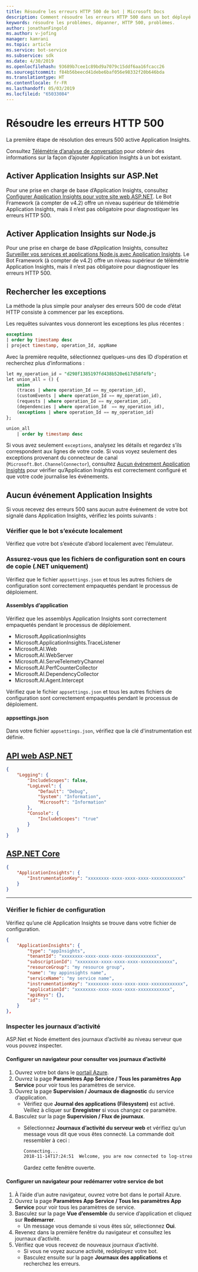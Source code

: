 ```yaml
---
title: Résoudre les erreurs HTTP 500 de bot | Microsoft Docs
description: Comment résoudre les erreurs HTTP 500 dans un bot déployé.
keywords: résoudre les problèmes, dépanner, HTTP 500, problèmes.
author: jonathanFingold
ms.author: v-jofing
manager: kamrani
ms.topic: article
ms.service: bot-service
ms.subservice: sdk
ms.date: 4/30/2019
ms.openlocfilehash: 93689b7cee1c89bd9a7079c15ddf6aa16fcacc26
ms.sourcegitcommit: f84b56beecd41debe6baf056e98332f20b646bda
ms.translationtype: HT
ms.contentlocale: fr-FR
ms.lasthandoff: 05/03/2019
ms.locfileid: "65033084"
---
```

# <a name="troubleshoot-http-500-errors"></a>Résoudre les erreurs HTTP 500

La première étape de résolution des erreurs 500 active Application Insights.

<!-- TODO: Add links back in once there's a fresh AppInsights sample.
The luis-with-appinsights ([C# sample](https://aka.ms/cs-luis-with-appinsights-sample) / [JS sample](https://aka.ms/js-luis-with-appinsights-sample)) and qna-with-appinsights ([C# sample](https://aka.ms/qna-with-appinsights) / [JS sample](https://aka.ms/js-qna-with-appinsights-sample)) samples demonstrate bots that support Azure Application Insights.
-->
Consultez [Télémétrie d’analyse de conversation](https://aka.ms/botframeworkanalytics) pour obtenir des informations sur la façon d’ajouter Application Insights à un bot existant.

## <a name="enable-application-insights-on-aspnet"></a>Activer Application Insights sur ASP.Net

Pour une prise en charge de base d’Application Insights, consultez [Configurer Application Insights pour votre site web ASP.NET](https://docs.microsoft.com/azure/application-insights/app-insights-asp-net). Le Bot Framework (à compter de v4.2) offre un niveau supérieur de télémétrie Application Insights, mais il n’est pas obligatoire pour diagnostiquer les erreurs HTTP 500.

## <a name="enable-application-insights-on-nodejs"></a>Activer Application Insights sur Node.js

Pour une prise en charge de base d’Application Insights, consultez [Surveiller vos services et applications Node.js avec Application Insights](https://docs.microsoft.com/azure/azure-monitor/learn/nodejs-quick-start). Le Bot Framework (à compter de v4.2) offre un niveau supérieur de télémétrie Application Insights, mais il n’est pas obligatoire pour diagnostiquer les erreurs HTTP 500.

## <a name="query-for-exceptions"></a>Rechercher les exceptions

La méthode la plus simple pour analyser des erreurs 500 de code d’état HTTP consiste à commencer par les exceptions.

Les requêtes suivantes vous donneront les exceptions les plus récentes :

```sql
exceptions
| order by timestamp desc
| project timestamp, operation_Id, appName
```

Avec la première requête, sélectionnez quelques-uns des ID d’opération et recherchez plus d’informations :

```sql
let my_operation_id = "d298f1385197fd438b520e617d58f4fb";
let union_all = () {
    union
    (traces | where operation_Id == my_operation_id),
    (customEvents | where operation_Id == my_operation_id),
    (requests | where operation_Id == my_operation_id),
    (dependencies | where operation_Id  == my_operation_id),
    (exceptions | where operation_Id == my_operation_id)
};

union_all
    | order by timestamp desc
```

Si vous avez seulement `exceptions`, analysez les détails et regardez s’ils correspondent aux lignes de votre code. Si vous voyez seulement des exceptions provenant du connecteur de canal (`Microsoft.Bot.ChannelConnector`), consultez [Aucun événement Application Insights](#no-application-insights-events) pour vérifier qu’Application Insights est correctement configuré et que votre code journalise les événements.

## <a name="no-application-insights-events"></a>Aucun événement Application Insights

Si vous recevez des erreurs 500 sans aucun autre événement de votre bot signalé dans Application Insights, vérifiez les points suivants :

### <a name="ensure-bot-runs-locally"></a>Vérifier que le bot s’exécute localement

Vérifiez que votre bot s’exécute d’abord localement avec l’émulateur.

### <a name="ensure-configuration-files-are-being-copied-net-only"></a>Assurez-vous que les fichiers de configuration sont en cours de copie (.NET uniquement)

Vérifiez que le fichier `appsettings.json` et tous les autres fichiers de configuration sont correctement empaquetés pendant le processus de déploiement.

#### <a name="application-assemblies"></a>Assemblys d’application

Vérifiez que les assemblys Application Insights sont correctement empaquetés pendant le processus de déploiement.

- Microsoft.ApplicationInsights
- Microsoft.ApplicationInsights.TraceListener
- Microsoft.AI.Web
- Microsoft.AI.WebServer
- Microsoft.AI.ServeTelemetryChannel
- Microsoft.AI.PerfCounterCollector
- Microsoft.AI.DependencyCollector
- Microsoft.AI.Agent.Intercept

Vérifiez que le fichier `appsettings.json` et tous les autres fichiers de configuration sont correctement empaquetés pendant le processus de déploiement.

#### <a name="appsettingsjson"></a>appsettings.json

Dans votre fichier `appsettings.json`, vérifiez que la clé d'instrumentation est définie.

## <a name="aspnet-web-apitabdotnetwebapi"></a>[API web ASP.NET](#tab/dotnetwebapi)

```json
{
    "Logging": {
        "IncludeScopes": false,
        "LogLevel": {
            "Default": "Debug",
            "System": "Information",
            "Microsoft": "Information"
        },
        "Console": {
            "IncludeScopes": "true"
        }
    }
}
```

## <a name="aspnet-coretabdotnetcore"></a>[ASP.NET Core](#tab/dotnetcore)

```json
{
    "ApplicationInsights": {
        "InstrumentationKey": "xxxxxxxx-xxxx-xxxx-xxxx-xxxxxxxxxxxx"
    }
}
```

---

### <a name="verify-config-file"></a>Vérifier le fichier de configuration

Vérifiez qu’une clé Application Insights se trouve dans votre fichier de configuration.

```json
{
    "ApplicationInsights": {
        "type": "appInsights",
        "tenantId": "xxxxxxxx-xxxx-xxxx-xxxx-xxxxxxxxxxxx",
        "subscriptionId": "xxxxxxxx-xxxx-xxxx-xxxx-xxxxxxxxxxxx",
        "resourceGroup": "my resource group",
        "name": "my appinsights name",
        "serviceName": "my service name",
        "instrumentationKey": "xxxxxxxx-xxxx-xxxx-xxxx-xxxxxxxxxxxx",
        "applicationId": "xxxxxxxx-xxxx-xxxx-xxxx-xxxxxxxxxxxx",
        "apiKeys": {},
        "id": ""
    }
},
```

### <a name="check-logs"></a>Inspecter les journaux d’activité

ASP.Net et Node émettent des journaux d’activité au niveau serveur que vous pouvez inspecter.

#### <a name="set-up-a-browser-to-watch-your-logs"></a>Configurer un navigateur pour consulter vos journaux d’activité

1. Ouvrez votre bot dans le [portail Azure](http://portal.azure.com/).
1. Ouvrez la page **Paramètres App Service / Tous les paramètres App Service** pour voir tous les paramètres de service.
1. Ouvrez la page **Supervision / Journaux de diagnostic** du service d’application.
   - Vérifiez que **Journal des applications (Filesystem)** est activé. Veillez à cliquer sur **Enregistrer** si vous changez ce paramètre.
1. Basculez sur la page **Supervision / Flux de journaux**.
   - Sélectionnez **Journaux d’activité du serveur web** et vérifiez qu’un message vous dit que vous êtes connecté. La commande doit ressembler à ceci :

     ```bash
     Connecting...
     2018-11-14T17:24:51  Welcome, you are now connected to log-streaming service.
     ```

     Gardez cette fenêtre ouverte.

#### <a name="set-up-browser-to-restart-your-bot-service"></a>Configurer un navigateur pour redémarrer votre service de bot

1. À l’aide d’un autre navigateur, ouvrez votre bot dans le portail Azure.
1. Ouvrez la page **Paramètres App Service / Tous les paramètres App Service** pour voir tous les paramètres de service.
1. Basculez sur la page **Vue d’ensemble** du service d’application et cliquez sur **Redémarrer**.
   - Un message vous demande si vous êtes sûr, sélectionnez **Oui**.
1. Revenez dans la première fenêtre du navigateur et consultez les journaux d’activité.
1. Vérifiez que vous recevez de nouveaux journaux d’activité.
   - Si vous ne voyez aucune activité, redéployez votre bot.
   - Basculez ensuite sur la page **Journaux des applications** et recherchez les erreurs.

